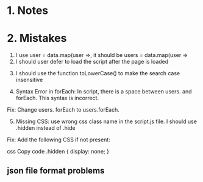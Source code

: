 # 1. Notes


# 2. Mistakes
1. I use user = data.map(user =>, it should be users = data.map(user =>
2. I should user defer to load the script after the page is loaded
<script src="script.js" defer></script>
3. I should use the function toLowerCase() to make the search case insensitive

4. Syntax Error in forEach:
In script, there is a space between users. and forEach. This syntax is incorrect.

Fix:
Change users. forEach to users.forEach.

5. Missing CSS:
use wrong css class name in the script.js file.
I should use .hidden instead of .hide

Fix:
Add the following CSS if not present:

css
Copy code
.hidden {
    display: none;
}


## json file format problems
